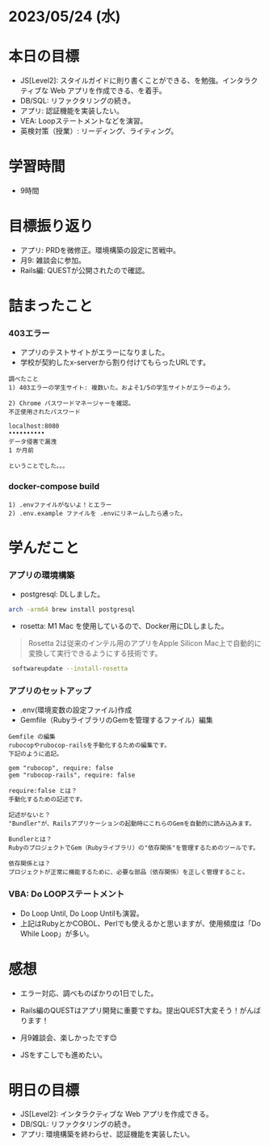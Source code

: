 # 2023/05/24 (水)

# 本日の目標

- JS[Level2]: スタイルガイドに則り書くことができる、を勉強。インタラクティブな Web アプリを作成できる、を着手。
- DB/SQL: リファクタリングの続き。
- アプリ: 認証機能を実装したい。
- VEA: Loopステートメントなどを演習。
- 英検対策（授業）: リーディング、ライティング。

# 学習時間
- 9時間

# 目標振り返り

- アプリ: PRDを微修正。環境構築の設定に苦戦中。
- 月9: 雑談会に参加。
- Rails編: QUESTが公開されたので確認。

# 詰まったこと

### 403エラー
- アプリのテストサイトがエラーになりました。
- 学校が契約したx-serverから割り付けてもらったURLです。
```
調べたこと
1) 403エラーの学生サイト: 複数いた。およそ1/5の学生サイトがエラーのよう。

2) Chrome パスワードマネージャーを確認。
不正使用されたパスワード

localhost:8080
••••••••••
データ侵害で漏洩
1 か月前

ということでした。。。
```

### docker-compose build
```
1) .envファイルがないよ！とエラー
2) .env.example ファイルを .envにリネームしたら通った。
```
# 学んだこと

### アプリの環境構築

- postgresql: DLしました。
```bash
arch -arm64 brew install postgresql
```
- rosetta: M1 Mac を使用しているので、Docker用にDLしました。
> Rosetta 2は従来のインテル用のアプリをApple Silicon Mac上で自動的に変換して実行できるようにする技術です。
```bash
 softwareupdate --install-rosetta
 ```

### アプリのセットアップ

- .env(環境変数の設定ファイル)作成
- Gemfile（RubyライブラリのGemを管理するファイル）編集

```
Gemfile の編集
rubocopやrubocop-railsを手動化するための編集です。
下記のように追記。

gem "rubocop", require: false
gem "rubocop-rails", require: false

require:false とは？
手動化するための記述です。

記述がないと？
"Bundler"が、Railsアプリケーションの起動時にこれらのGemを自動的に読み込みます。

Bundlerとは？
RubyのプロジェクトでGem（Rubyライブラリ）の"依存関係"を管理するためのツールです。

依存関係とは？
プロジェクトが正常に機能するために、必要な部品（依存関係）を正しく管理すること。
```

### VBA: Do LOOPステートメント
- Do Loop Until, Do Loop Untilも演習。
- 上記はRubyとかCOBOL、Perlでも使えるかと思いますが、使用頻度は「Do While Loop」が多い。

# 感想

- エラー対応、調べものばかりの1日でした。

- Rails編のQUESTはアプリ開発に重要ですね。提出QUEST大変そう！がんばります！

- 月9雑談会、楽しかったです😊

- JSをすこしでも進めたい。

# 明日の目標

- JS[Level2]: インタラクティブな Web アプリを作成できる。
- DB/SQL: リファクタリングの続き。
- アプリ: 環境構築を終わらせ、認証機能を実装したい。
